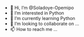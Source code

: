 - 👋 Hi, I’m @Soladoye-Opemipo
- 👀 I’m interested in Python
- 🌱 I’m currently learning Python
- 💞️ I’m looking to collaborate on ...
- 📫 How to reach me ...

<!---
Soladoye-Opemipo/Soladoye-Opemipo is a ✨ special ✨ repository because its `README.md` (this file) appears on your GitHub profile.
You can click the Preview link to take a look at your changes.
--->
